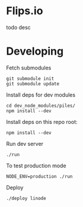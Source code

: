 # Flips.io

todo desc


# Developing

Fetch submodules

    git submodule init
    git submodule update

Install deps for dev modules

    cd dev_node_modules/piles/
    npm install --dev

Install deps on this repo root:

    npm install --dev

Run dev server

    ./run

To test production mode

    NODE_ENV=production ./run

Deploy

    ./deploy linode

